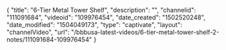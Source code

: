 {
    "title": "6-Tier Metal Tower Shelf",
    "description": "",
    "channelid": "111091684",
    "videoid": "109976454",
    "date_created": "1502520248",
    "date_modified": "1504049173",
    "type": "captivate",
    "layout": "channelVideo",
    "url": "\/bbbusa-latest-videos\/6-tier-metal-tower-shelf-2-notes\/111091684-109976454"
}